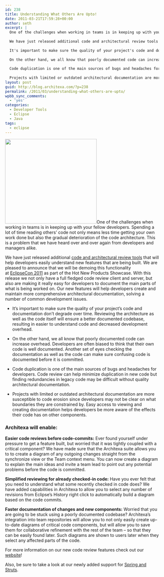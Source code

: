 ```yaml
---
id: 238
title: Understanding What Others Are Upto!
date: 2011-03-21T17:59:28+00:00
author: seth
excerpt: |
  One of the challenges when working in teams is in keeping up with your fellow developers. Spending a lot of time reading others' code not only means less time getting your own work done but also the gradual deterioration of the code architecture. This is a problem that we have heard over and over again from developers and managers alike.
  
  We have just released additional code and architectural review tools that will help developers easily understand new features that are being built. We are pleased to announce that we will be demoing this functionality at EclipseCon 2011 as part of the Hot New Products Showcase. With this release we not only have a full fledged code review client and server, but also are making it really easy for developers to document the main parts of what is being worked on. Our new features will help developers create and maintain more comprehensive architectural documentation, solving a number of common development issues.
  
  It's important to make sure the quality of your project's code and documentation don't degrade over time. Reviewing the architecture as well as the code itself will ensure a better documented codebase, resulting in easier to understand code and decreased development overhead.
  
  On the other hand, we all know that poorly documented code can increase overhead. Developers are often biased to think that their own code is well documented. Another set of eyes checking the documentation as well as the code can make sure confusing code is documented before it is committed.
  
  Code duplication is one of the main sources of bugs and headaches for developers. Code review can help minimize duplication in new code but finding redundancies in legacy code may be difficult without quality architectural documentation.
  
  Projects with limited or outdated architectural documentation are more susceptible to code erosion since developers may not be clear on what boundaries they are constrained by. Easy access to viewing and creating documentation helps developers be more aware of the effects their code has on other components.
layout: post
guid: http://blog.architexa.com/?p=238
permalink: /2011/03/understanding-what-others-are-upto/
wpbb_sync_comments:
  - 'yes'
categories:
  - Developer Tools
  - Eclipse
  - Java
tags:
  - eclipse
---
```

<!--S-ButtonZ 1.1.5 Start-->

<div style="float: left; width: 42px; padding-right: 10px; margin: 0 -52px 0 0; position: relative; left: -62px; top: 8px">
</div>

<!--S-ButtonZ 1.1.5 End-->

[<img class="alignright size-medium wp-image-240" title="Code Review is elementary my dear Watson" src="{{site.baseurl}}/assets/uploads/2011/03/detective-300x277.png" alt="" width="300" height="277" srcset="{{site.baseurl}}/assets/uploads/2011/03/detective-300x277.png 300w, {{site.baseurl}}/assets/uploads/2011/03/detective.png 393w" sizes="(max-width: 300px) 100vw, 300px" />]({{site.baseurl}}/assets/uploads/2011/03/detective.png)One of the challenges when working in teams is in keeping up with your fellow developers. Spending a lot of time reading others&#8217; code not only means less time getting your own work done but also the gradual deterioration of the code architecture. This is a problem that we have heard over and over again from developers and managers alike.

We have just released additional [code and architectural review tools](http://www.architexa.com/learn-more/code-review) that will help developers easily understand new features that are being built. We are pleased to announce that we will be demoing this functionality at [EclipseCon 2011](http://www.eclipsecon.org) as part of the Hot New Products Showcase. With this release we not only have a full fledged code review client and server, but also are making it really easy for developers to document the main parts of what is being worked on. Our new features will help developers create and maintain more comprehensive architectural documentation, solving a number of common development issues.

<!--more-->

  * It&#8217;s important to make sure the quality of your project&#8217;s code and documentation don&#8217;t degrade over time. Reviewing the architecture as well as the code itself will ensure a better documented codebase, resulting in easier to understand code and decreased development overhead.

  * On the other hand, we all know that poorly documented code can increase overhead. Developers are often biased to think that their own code is well documented. Another set of eyes checking the documentation as well as the code can make sure confusing code is documented before it is committed.

  * Code duplication is one of the main sources of bugs and headaches for developers. Code review can help minimize duplication in new code but finding redundancies in legacy code may be difficult without quality architectural documentation.

  * Projects with limited or outdated architectural documentation are more susceptible to code erosion since developers may not be clear on what boundaries they are constrained by. Easy access to viewing and creating documentation helps developers be more aware of the effects their code has on other components.

### Architexa will enable:

**Easier code reviews before code-commits:** Ever found yourself under pressure to get a feature built, but worried that it was tightly coupled with a critical component? We have made sure that the Architexa suite allows you to to create a diagram of any outgoing changes straight from the synchronize view or the Team context menu. You can now create a diagram to explain the main ideas and invite a team lead to point out any potential problems before the code is committed.

**Simplified reviewing for already checked-in code:** Have you ever felt that you need to understand what some recently checked in code does? We have added capabilities in Architexa to allow you to select any number of revisions from Eclipse&#8217;s History right click to automatically build a diagram based on the code commits.

**Faster documentation of changes and new components:** Worried that you are going to be stuck using a poorly documented codebase? Architexa&#8217;s integration into team repositories will allow you to not only easily create up-to-date diagrams of critical code components, but will allow you to save them for collaborative refinement with the rest of the team &#8211; so that they can be easily found later. Such diagrams are shown to users later when they select any affected parts of the code.

For more information on our new code review features check out our [website](http://www.architexa.com/learn-more/code-review)!

Also, be sure to take a look at our newly added support for [Spring and Struts](http://wp.me/pOHlD-3T).

<div style="clear:both;">
  &nbsp;
</div>